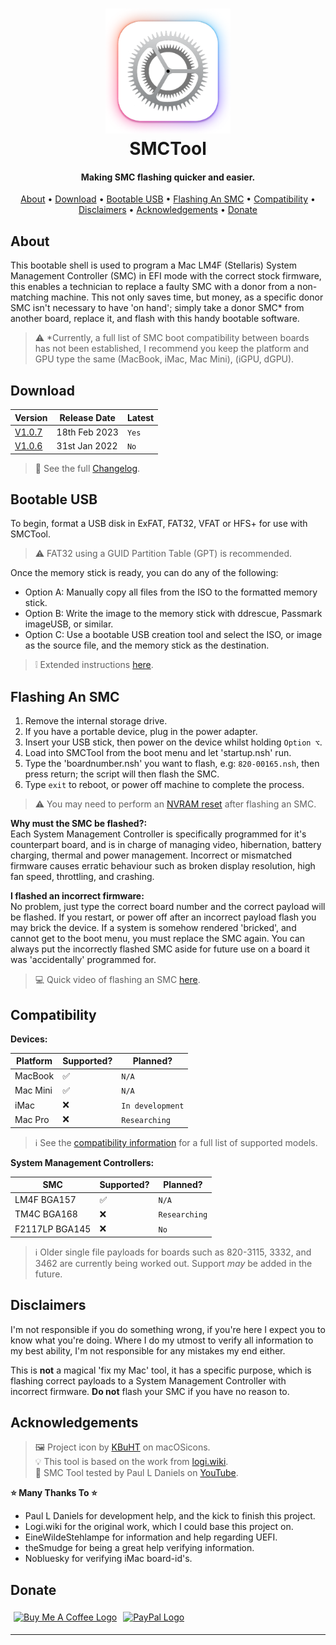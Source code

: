 
<h1 align="center">
<img width="200" src="resource/img/icon256.png" alt="SMCTool Logo">
<br>
SMCTool
</h1>

<h4 align="center">Making SMC flashing quicker and easier.</h4>

<p align="center">
  <a href="#about">About</a> •
  <a href="#download">Download</a> •
  <a href="#bootable-usb">Bootable USB</a> •
  <a href="#flashing-an-smc">Flashing An SMC</a> •
  <a href="#compatibility">Compatibility</a> •
  <a href="#disclaimers">Disclaimers</a> •
  <a href="#acknowledgements">Acknowledgements</a> •
  <a href="#donate">Donate</a>
</p>

## About

This bootable shell is used to program a Mac LM4F (Stellaris) System Management Controller (SMC) in EFI mode with the correct stock firmware, this enables a technician to replace a faulty SMC with a donor from a non-matching machine. This not only saves time, but money, as a specific donor SMC isn't necessary to have 'on hand'; simply take a donor SMC* from another board, replace it, and flash with this handy bootable software.

> ⚠ *Currently, a full list of SMC boot compatibility between boards has not been established, I recommend you keep the platform and GPU type the same (MacBook, iMac, Mac Mini), (iGPU, dGPU).

## Download

| Version| Release Date| Latest|
|--------|-------------|--------|
| [V1.0.7](https://github.com/MuertoGB/SMCTool/releases/tag/v1.0.7)| 18th Feb 2023   | `Yes`  |
| [V1.0.6](https://github.com/MuertoGB/SMCTool/releases/tag/v1.0.6)| 31st Jan 2022   | `No`  |

> 📔 See the full [Changelog](CHANGELOG.md).

## Bootable USB

To begin, format a USB disk in ExFAT, FAT32, VFAT or HFS+ for use with SMCTool.
> ⚠ FAT32 using a GUID Partition Table (GPT) is recommended.

Once the memory stick is ready, you can do any of the following:
- Option A: Manually copy all files from the ISO to the formatted memory stick.
- Option B: Write the image to the memory stick with ddrescue, Passmark imageUSB, or similar.
- Option C: Use a bootable USB creation tool and select the ISO, or image as the source file, and the memory stick as the destination.

> ❕ Extended instructions [here](BOOTABLEUSB.md).

## Flashing An SMC

1. Remove the internal storage drive.
2. If you have a portable device, plug in the power adapter.
3. Insert your USB stick, then power on the device whilst holding `Option ⌥`.
4. Load into SMCTool from the boot menu and let 'startup.nsh' run.
5. Type the 'boardnumber.nsh' you want to flash, e.g: `820-00165.nsh`, then press return; the script will then flash the SMC.
6. Type `exit` to reboot, or power off machine to complete the process.

> ⚠ You may need to perform an [NVRAM reset](https://support.apple.com/en-mide/HT201255) after flashing an SMC.

**Why must the SMC be flashed?:**\
Each System Management Controller is specifically programmed for it's counterpart board, and is in charge of managing video, hibernation, battery charging, thermal and power management. Incorrect or mismatched firmware causes erratic behaviour such as broken display resolution, high fan speed, throttling, and crashing.

**I flashed an incorrect firmware:**\
No problem, just type the correct board number and the correct payload will be flashed. If you restart, or power off after an incorrect payload flash you may brick the device. If a system is somehow rendered 'bricked', and cannot get to the boot menu, you must replace the SMC again. You can always put the incorrectly flashed SMC aside for future use on a board it was 'accidentally' programmed for.

> 💻 Quick video of flashing an SMC [here](https://www.youtube.com/watch?v=nUm30m3zNxI).

## Compatibility

**Devices:**

| Platform | Supported?  | Planned?|
|----------|-------------|--------|
| MacBook  | ✅         | `N/A`  |
| Mac Mini | ✅         | `N/A`  |
| iMac     | ❌         | `In development`|
| Mac Pro  | ❌         | `Researching`  |

> ℹ See the [compatibility information](COMPATIBILITY.md) for a full list of supported models.

**System Management Controllers:**

| SMC         | Supported?  | Planned?|
|----------------|-------------|---------|
| LM4F BGA157    | ✅          | `N/A`    |
| TM4C BGA168    | ❌         | `Researching`    |
| F2117LP BGA145 | ❌         | `No`    |

> ℹ Older single file payloads for boards such as 820-3115, 3332, and 3462 are currently being worked out. Support *may* be added in the future.

## Disclaimers

I'm not responsible if you do something wrong, if you're here I expect you to know what you're doing. Where I do my utmost to verify all information to my best ability, I'm not responsible for any mistakes my end either.

This is **not** a magical 'fix my Mac' tool, it has a specific purpose, which is flashing correct payloads to a System Management Controller with incorrect firmware. **Do not** flash your SMC if you have no reason to.

## Acknowledgements

> 🖼 Project icon by [KBuHT](https://macosicons.com/#/u/KBuHT) on macOSicons.\
> 💡 This tool is based on the work from  [logi.wiki](https://logi.wiki/index.php?title=SMC_flashing).\
>🎥 SMC Tool tested by Paul L Daniels on [YouTube](https://www.youtube.com/watch?v=q8LEh8C4iYo).

**⭐ Many Thanks To ⭐**
* Paul L Daniels for development help, and the kick to finish this project.
* Logi.wiki for the original work, which I could base this project on.
* EineWildeStehlampe for information and help regarding UEFI.
* theSmudge for being a great help verifying information.
* Nobluesky for verifying iMac board-id's.

## Donate

<a href="https://www.buymeacoffee.com/Muerto"><img width="160" src="https://uc80e5ba3058c2d15b2a77972a8b.previews.dropboxusercontent.com/p/thumb/AB18JbfsN4REmFgvOrzwO3ooBl2K1VkxckN-h1H0qKcNhQDfIIROLC57mhfRHlNPZXBDEK7S3gHEnx6Uc35udaYsS-Mx66J6llYd_lSwfaIAntk3eynVXJNhd5nRHFDI1ncBuDVpVbrtKeQZlP2WPhejwCDH99YAFH8xcPef9q2d37EBjVV9-cK4cGUd7KmXCfa81wP6tXXV8r7-f_5L1c6tgs9HxLgqaDlAPXG8BcM9B6NRFdxlOsLGvYh9ESFE7fMb7dTrOu7PgsBsVrrIfTOxL8akUj2QiSGMJiZNXJrYrsW7mjKu_qQ-7Z-mhlZ2ZtY-FApmMFhfQrWj17D7hiXCemMdb_SaZCbaHBucMaJZ5Y1OPY3a6XlAxUCNJXSrFoI/p.png" alt="Buy Me A Coffee Logo" vspace="5" hspace="5"></a><a href="https://www.paypal.com/donate/?hosted_button_id=Z88F3UEZB47SQ"><img width="160" src="https://www.paypalobjects.com/webstatic/mktg/Logo/pp-logo-200px.png" alt="PayPal Logo" vspace="5" hspace="5"></a>

---
